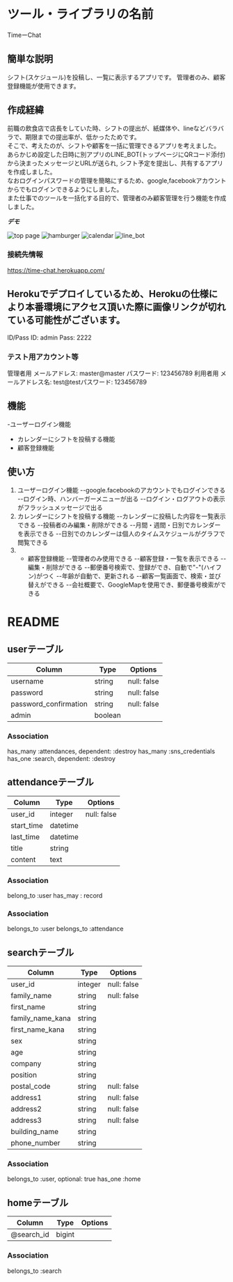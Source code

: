 # ツール・ライブラリの名前

TimeーChat

## 簡単な説明

シフト(スケジュール)を投稿し、一覧に表示するアプリです。
管理者のみ、顧客登録機能が使用できます。

## 作成経緯

前職の飲食店で店長をしていた時、シフトの提出が、紙媒体や、lineなどバラバラで、期限までの提出率が、低かったためです。   
そこで、考えたのが、シフトや顧客を一括に管理できるアプリを考えました。   
あらかじめ設定した日時に別アプリのLINE_BOT(トップページにQRコード添付)から決まったメッセージとURLが送られ,
シフト予定を提出し、共有するアプリを作成しました。   
なおログインパスワードの管理を簡略にするため、google,facebookアカウントからでもログインできるようにしました。  
また仕事でのツールを一括化する目的で、管理者のみ顧客管理を行う機能を作成しました。



***デモ***

![top page](https://user-images.githubusercontent.com/71483628/116502780-6fb95880-a8ef-11eb-8f32-dbb532c9af1a.jpg)
![hamburger](https://user-images.githubusercontent.com/71483628/116502700-354fbb80-a8ef-11eb-9258-fd8a5492c98c.gif)
![calendar](https://user-images.githubusercontent.com/71483628/116502811-8790dc80-a8ef-11eb-9b84-40e2b2f77cf4.png)
![line_bot](https://user-images.githubusercontent.com/71483628/116502694-2ff27100-a8ef-11eb-95d6-338a570d7abe.gif)

### 接続先情報
https://time-chat.herokuapp.com/
## Herokuでデプロイしているため、Herokuの仕様により本番環境にアクセス頂いた際に画像リンクが切れている可能性がございます。
ID/Pass
ID: admin
Pass: 2222
 ### テスト用アカウント等
管理者用
メールアドレス: master@master
パスワード: 123456789
利用者用
メールアドレス名: test@testパスワード: 123456789


## 機能
-ユーザーログイン機能
- カレンダーにシフトを投稿する機能
- 顧客登録機能


## 使い方

1. ユーザーログイン機能
    --google.facebookのアカウントでもログインできる
    --ログイン時、ハンバーガーメニューが出る
    --ログイン・ログアウトの表示がフラッシュメッセージで出る
2. カレンダーにシフトを投稿する機能
    --カレンダーに投稿した内容を一覧表示できる
    --投稿者のみ編集・削除ができる
    --月間・週間・日別でカレンダーを表示できる
    --日別でのカレンダーは個人のタイムスケジュールがグラフで閲覧できる
3. - 顧客登録機能
    --管理者のみ使用できる
    --顧客登録・一覧を表示できる
    --編集・削除ができる
    --郵便番号検索で、登録ができ、自動で"-"(ハイフン)がつく
    --年齢が自動で、更新される
    --顧客一覧画面で、検索・並び替えができる
    --会社概要で、GoogleMapを使用でき、郵便番号検索ができる

# README

## userテーブル
| Column               | Type   | Options     |
| -------------------- | ------ | ----------- |
| username             | string | null: false |
| password             | string | null: false |
| password_confirmation| string | null: false |
| admin                | boolean|             |

### Association
has_many :attendances, dependent: :destroy
has_many :sns_credentials
has_one :search, dependent: :destroy

## attendanceテーブル
| Column               | Type    | Options     |
| -------------------- | ------- | ----------- |
| user_id              | integer | null: false |
| start_time           | datetime|             |
| last_time            | datetime|             |
| title                | string  |             |
| content              | text    |             |

### Association
belong_to :user
has_may : record

### Association
 belongs_to :user
 belongs_to :attendance


## searchテーブル
| Column               | Type   | Options     |
| -------------------- | ------ | ----------- |
| user_id              | integer| null: false |
| family_name          | string | null: false |
| first_name           | string |             |
| family_name_kana     | string |             |
| first_name_kana      | string |             |
| sex                  | string |             |
| age                  | string |             |
| company              | string |             |
| position             | string |             |
| postal_code          | string | null: false |
| address1             | string | null: false |
| address2             | string | null: false |
| address3             | string | null: false |
| building_name        | string |             |
| phone_number         | string |             |

### Association
 belongs_to :user, optional: true
has_one :home


## homeテーブル
| Column               | Type   | Options     |
| -------------------- | ------ | ----------- |
| @search_id           | bigint |             |
### Association
  belongs_to :search

